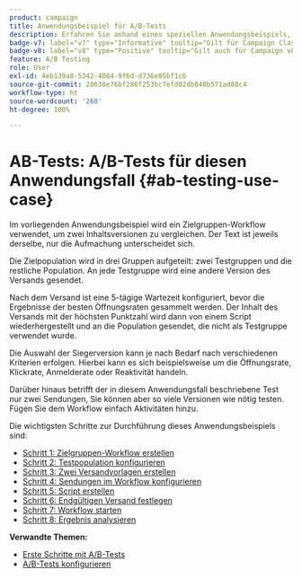 ```yaml
---
product: campaign
title: Anwendungsbeispiel für A/B-Tests
description: Erfahren Sie anhand eines speziellen Anwendungsbeispiels, wie Sie A/B-Tests durchführen
badge-v7: label="v7" type="Informative" tooltip="Gilt für Campaign Classic v7"
badge-v8: label="v8" type="Positive" tooltip="Gilt auch für Campaign v8"
feature: A/B Testing
role: User
exl-id: 4eb139a0-5342-4084-9f6d-d736e05bf1c6
source-git-commit: 28638e76bf286f253bc7efd02db848b571ad88c4
workflow-type: ht
source-wordcount: '260'
ht-degree: 100%

---
```


# AB-Tests: A/B-Tests für diesen Anwendungsfall {#ab-testing-use-case}

Im vorliegenden Anwendungsbeispiel wird ein Zielgruppen-Workflow verwendet, um zwei Inhaltsversionen zu vergleichen. Der Text ist jeweils derselbe, nur die Aufmachung unterscheidet sich.

Die Zielpopulation wird in drei Gruppen aufgeteilt: zwei Testgruppen und die restliche Population. An jede Testgruppe wird eine andere Version des Versands gesendet.

Nach dem Versand ist eine 5-tägige Wartezeit konfiguriert, bevor die Ergebnisse der besten Öffnungsraten gesammelt werden. Der Inhalt des Versands mit der höchsten Punktzahl wird dann von einem Script wiederhergestellt und an die Population gesendet, die nicht als Testgruppe verwendet wurde.

Die Auswahl der Siegerversion kann je nach Bedarf nach verschiedenen Kriterien erfolgen. Hierbei kann es sich beispielsweise um die Öffnungsrate, Klickrate, Anmelderate oder Reaktivität handeln.

Darüber hinaus betrifft der in diesem Anwendungsfall beschriebene Test nur zwei Sendungen, Sie können aber so viele Versionen wie nötig testen. Fügen Sie dem Workflow einfach Aktivitäten hinzu.

Die wichtigsten Schritte zur Durchführung dieses Anwendungsbeispiels sind:

* [Schritt 1: Zielgruppen-Workflow erstellen](a-b-testing-uc-targeting-workflow.md)
* [Schritt 2: Testpopulation konfigurieren](a-b-testing-uc-population-samples.md)
* [Schritt 3: Zwei Versandvorlagen erstellen](a-b-testing-uc-delivery-templates.md)
* [Schritt 4: Sendungen im Workflow konfigurieren](a-b-testing-uc-configuring-deliveries.md)
* [Schritt 5: Script erstellen](a-b-testing-uc-script.md)
* [Schritt 6: Endgültigen Versand festlegen](a-b-testing-uc-final-delivery.md)
* [Schritt 7: Workflow starten](a-b-testing-uc-start-workflow.md)
* [Schritt 8: Ergebnis analysieren](a-b-testing-uc-analyzing.md)

**Verwandte Themen:**

* [Erste Schritte mit A/B-Tests](get-started-a-b-testing.md)
* [A/B-Tests konfigurieren](configuring-a-b-testing.md)
